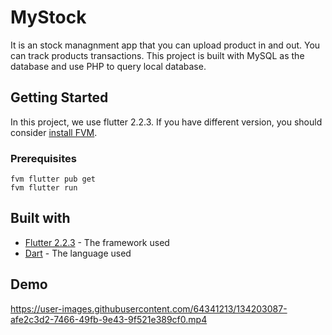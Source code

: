 # MyStock

It is an stock managnment app that you can upload product in and out. You can track products transactions. This project is built with MySQL as the database and use PHP to query local database. 

## Getting Started

In this project, we use flutter 2.2.3. If you have different version, you should consider [install FVM](https://soksereyphon8.medium.com/flutter-version-management-3c318c4ff97d).

### Prerequisites

```
fvm flutter pub get
fvm flutter run
```
## Built with

* [Flutter 2.2.3](https://flutter.dev) - The framework used
* [Dart](https://dart.dev/) - The language used

## Demo


https://user-images.githubusercontent.com/64341213/134203087-afe2c3d2-7466-49fb-9e43-9f521e389cf0.mp4



